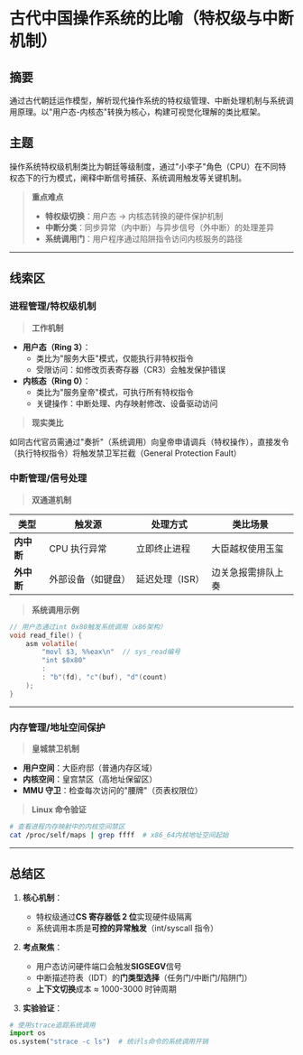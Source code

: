 # 古代中国操作系统的比喻（特权级与中断机制）

## 摘要

通过古代朝廷运作模型，解析现代操作系统的特权级管理、中断处理机制与系统调用原理。以"用户态-内核态"转换为核心，构建可视觉化理解的类比框架。

## 主题

操作系统特权级机制类比为朝廷等级制度，通过"小李子"角色（CPU）在不同特权态下的行为模式，阐释中断信号捕获、系统调用触发等关键机制。

> **重点难点**
>
> - **特权级切换**：用户态 → 内核态转换的硬件保护机制
> - **中断分类**：同步异常（内中断）与异步信号（外中断）的处理差异
> - **系统调用门**：用户程序通过陷阱指令访问内核服务的路径

---

## 线索区

### 进程管理/特权级机制

> **工作机制**

- **用户态（Ring 3）**：
  - 类比为"服务大臣"模式，仅能执行非特权指令
  - 受限访问：如修改页表寄存器（CR3）会触发保护错误
- **内核态（Ring 0）**：
  - 类比为"服务皇帝"模式，可执行所有特权指令
  - 关键操作：中断处理、内存映射修改、设备驱动访问

> **现实类比**

如同古代官员需通过"奏折"（系统调用）向皇帝申请调兵（特权操作），直接发令（执行特权指令）将触发禁卫军拦截（General Protection Fault）

### 中断管理/信号处理

> **双通道机制**  

| 类型 | 触发源 | 处理方式 | 类比场景 |  
|------------|---------------------|---------------------------|-----------------------|  
| **内中断** | CPU 执行异常 | 立即终止进程 | 大臣越权使用玉玺 |  
| **外中断** | 外部设备（如键盘） | 延迟处理（ISR） | 边关急报需排队上奏 |

> **系统调用示例**

```c
// 用户态通过int 0x80触发系统调用（x86架构）
void read_file() {
    asm volatile(
        "movl $3, %%eax\n"  // sys_read编号
        "int $0x80"
        :
        : "b"(fd), "c"(buf), "d"(count)
    );
}
```

---

### 内存管理/地址空间保护

> **皇城禁卫机制**

- **用户空间**：大臣府邸（普通内存区域）
- **内核空间**：皇宫禁区（高地址保留区）
- **MMU 守卫**：检查每次访问的"腰牌"（页表权限位）

> **Linux 命令验证**

```bash
# 查看进程内存映射中的内核空间禁区
cat /proc/self/maps | grep ffff  # x86_64内核地址空间起始
```

---

## 总结区

1. **核心机制**：

   - 特权级通过**CS 寄存器低 2 位**实现硬件级隔离
   - 系统调用本质是**可控的异常触发**（int/syscall 指令）

2. **考点聚焦**：

   - 用户态访问硬件端口会触发**SIGSEGV**信号
   - 中断描述符表（IDT）的**门类型选择**（任务门/中断门/陷阱门）
   - **上下文切换**成本 ≈ 1000-3000 时钟周期

3. **实验验证**：

```python
# 使用strace追踪系统调用
import os
os.system("strace -c ls")  # 统计ls命令的系统调用开销
```
